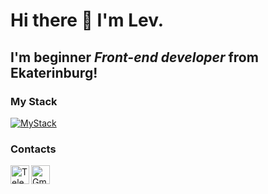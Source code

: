 # Hi there 👋 I'm Lev.
## I'm beginner *Front-end developer* from Ekaterinburg!

### My Stack 
[![MyStack](https://skills.thijs.gg/icons?i=js,ts,react,redux,html,css)](https://skills.thijs.gg)

### Contacts
[<img align="left" alt="Telegram" width="30px" src="https://cdn.jsdelivr.net/npm/simple-icons@v3/icons/telegram.svg" />][Telegram]
[<img align="left" alt="Gmail" width="30px" src="https://cdn.jsdelivr.net/npm/simple-icons@v3/icons/gmail.svg" />][Gmail]

[Telegram]: https://t.me/LevPenzin
[Gmail]: mailto:lev.penzin.web@gmail.com
